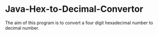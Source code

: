 # Java-Hex-to-Decimal-Convertor
The aim of this program is to convert a four digit hexadecimal number to decimal number.
